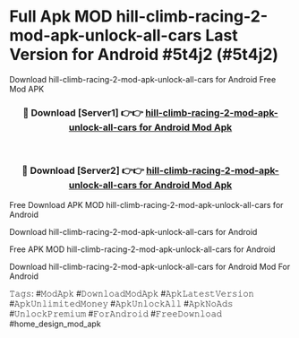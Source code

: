 # Full Apk MOD hill-climb-racing-2-mod-apk-unlock-all-cars Last Version for Android #5t4j2 (#5t4j2)
Download hill-climb-racing-2-mod-apk-unlock-all-cars for Android Free Mod APK

<div align="center">
<h3>🔴 Download [Server1] 👉👉 <a href="https://app.mediaupload.pro?title=hill-climb-racing-2-mod-apk-unlock-all-cars&ref=15F">hill-climb-racing-2-mod-apk-unlock-all-cars for Android Mod Apk</a></h3><br>

<h3>🔴 Download [Server2] 👉👉 <a href="https://app.mediaupload.pro?title=hill-climb-racing-2-mod-apk-unlock-all-cars&ref=15F">hill-climb-racing-2-mod-apk-unlock-all-cars for Android Mod Apk</a></h3>
</div>


Free Download APK MOD hill-climb-racing-2-mod-apk-unlock-all-cars for Android

Download hill-climb-racing-2-mod-apk-unlock-all-cars for Android 

Free APK MOD hill-climb-racing-2-mod-apk-unlock-all-cars for Android 

Download hill-climb-racing-2-mod-apk-unlock-all-cars for Android Mod For Android

𝚃𝚊𝚐𝚜: #𝙼𝚘𝚍𝙰𝚙𝚔 #𝙳𝚘𝚠𝚗𝚕𝚘𝚊𝚍𝙼𝚘𝚍𝙰𝚙𝚔 #𝙰𝚙𝚔𝙻𝚊𝚝𝚎𝚜𝚝𝚅𝚎𝚛𝚜𝚒𝚘𝚗 #𝙰𝚙𝚔𝚄𝚗𝚕𝚒𝚖𝚒𝚝𝚎𝚍𝙼𝚘𝚗𝚎𝚢 #𝙰𝚙𝚔𝚄𝚗𝚕𝚘𝚌𝚔𝙰𝚕𝚕 #𝙰𝚙𝚔𝙽𝚘𝙰𝚍𝚜 #𝚄𝚗𝚕𝚘𝚌𝚔𝙿𝚛𝚎𝚖𝚒𝚞𝚖 #𝙵𝚘𝚛𝙰𝚗𝚍𝚛𝚘𝚒𝚍 #𝙵𝚛𝚎𝚎𝙳𝚘𝚠𝚗𝚕𝚘𝚊𝚍 #home_design_mod_apk